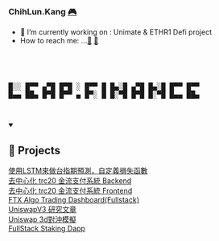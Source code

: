 ### ChihLun.Kang <a href="https://www.linkedin.com/in/chih-lun-kang-47094115">:video_game:</a> 
- 🌱 I’m currently working on : Unimate & ETHR1 Defi project
- How to reach me: ...<a href="mailto:KangChihLun@gmail.com">:e-mail:</a> <a href="tel:886918113271">:iphone:</a>
<br>
<pre>

█░░ █▀▀ ▄▀█ █▀█ ░ █▀▀ █ █▄░█ ▄▀█ █▄░█ █▀▀ █▀▀
█▄▄ ██▄ █▀█ █▀▀ ▄ █▀░ █ █░▀█ █▀█ █░▀█ █▄▄ ██▄                         
</pre>

<details open> 
  <summary><h2>📘 Projects </h2></summary>

  <!-- Repo info cards - https://github.com/anuraghazra/github-readme-stats -->
  <!-- Small repo cards (fork) - https://github.com/DenverCoder1/github-readme-stats -->
  <p align="left">
    <a href="https://github.com/kangchihlun/DeepTradeRiskEsti_TXF"> 使用LSTM來做台指期預測，自定義損失函數 </a></br>
    <a href="https://github.com/kangchihlun/usdt-payment-demo"> 去中心化 trc20 金流支付系統 Backend </a></br>
    <a href="https://wallet-pay-trc20-qrcode.onrender.com/?orderid=123452345f&address=TNi9H319rmabnc1pSd4eW5mhRxGeGqSRWM&amount=1&redirecturl=https://walletconnect.org/&timout=1908671711000&iconUrl=https://upload.cc/i1/2020/12/22/kCZp5e.png">
    去中心化 trc20 金流支付系統 Frontend</a></br>
    <a href="https://performance-layer.onrender.com/">FTX Algo Trading Dashboard(Fullstack)</a></br>
    <a href="https://medium.com/@cryptic-core/uniswapv3-%E6%94%B6%E7%9B%8A%E8%A6%96%E8%A6%BA%E5%8C%96%E6%A8%A1%E6%93%AC%E5%99%A8%E5%B7%A5%E5%85%B7%E4%BB%8B%E7%B4%B9-7bc6f00b26c6">UniswapV3 研究文章</a></br>
    <a href="https://cryptic-core.github.io/uniswap-v3-hedged-simulation/">Uniswap 3d對沖模擬</a></br>
    <a href="https://test-staking-dapp.onrender.com/">FullStack Staking Dapp</a>
  </p>
</details>


                                                                                                                
                                                                                                                
                                                                                                                
                                                                                                                
                                                                                                                
                                                                                                                
                                                                                                                
                                                                                                                
                                                                                                                
                                                                                                                
                                                                                                                
                                                                                                                
                                                                                                                
